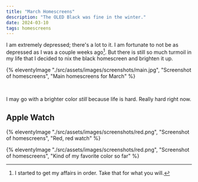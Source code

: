 ```yaml
---
title: "March Homescreens"
description: "The OLED Black was fine in the winter."
date: 2024-03-10
tags: homescreens
---
```


I am extremely depressed; there's a lot to it. I am fortunate to not be as depressed as I was a couple weeks ago[^1]. But there is still so much turmoil in my life that I decided to nix the black homescreen and brighten it up.

{% eleventyImage "./src/assets/images/screenshots/main.jpg", "Screenshot of homescreens", "Main homescreens for March" %}


<br>

I may go with a brighter color *still* because life is hard. Really hard right now.

## Apple Watch

{% eleventyImage "./src/assets/images/screenshots/red.png", "Screenshot of homescreens", "Red, red watch" %}

{% eleventyImage "./src/assets/images/screenshots/red.png", "Screenshot of homescreens", "Kind of my favorite color so far" %}


[^1]: I started to get my affairs in order. Take that for what you will.